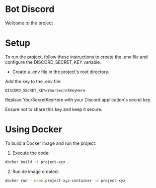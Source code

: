 # Bot Discord
Welcome to the project

# Setup
To run the project, follow these instructions to create the .env file and configure the DISCORD_SECRET_KEY variable.

- Create a .env file in the project's root directory.

Add the key to the .env file:

```env
DISCORD_SECRET_KEY=YourSecretKeyHere
```
Replace YourSecretKeyHere with your Discord application's secret key.

Ensure not to share this key and keep it secure.

# Using Docker
To build a Docker image and run the project:

1. Execute the code:
```bash
docker build -t project-xyz .
```

2. Run de image created:
```bash
docker run --name project-xyz-container -d project-xyz
```